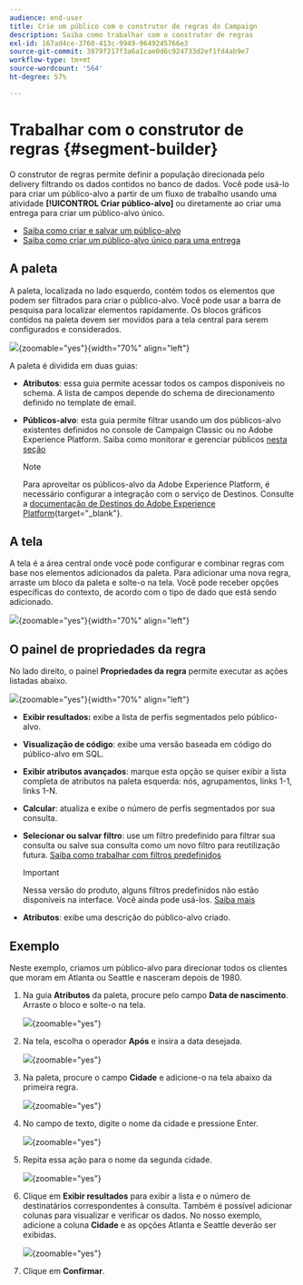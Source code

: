 ```yaml
---
audience: end-user
title: Crie um público com o construtor de regras do Campaign
description: Saiba como trabalhar com o construtor de regras
exl-id: 167ad4ce-3760-413c-9949-9649245766e3
source-git-commit: 3879f217f3a6a1cae0d6c924733d2ef1fd4ab9e7
workflow-type: tm+mt
source-wordcount: '564'
ht-degree: 57%

---
```


# Trabalhar com o construtor de regras {#segment-builder}

O construtor de regras permite definir a população direcionada pelo delivery filtrando os dados contidos no banco de dados. Você pode usá-lo para criar um público-alvo a partir de um fluxo de trabalho usando uma atividade **[!UICONTROL Criar público-alvo]** ou diretamente ao criar uma entrega para criar um público-alvo único.

* [Saiba como criar e salvar um público-alvo](create-audience.md)
* [Saiba como criar um público-alvo único para uma entrega](one-time-audience.md)

## A paleta

A paleta, localizada no lado esquerdo, contém todos os elementos que podem ser filtrados para criar o público-alvo. Você pode usar a barra de pesquisa para localizar elementos rapidamente. Os blocos gráficos contidos na paleta devem ser movidos para a tela central para serem configurados e considerados.

![](assets/segment-builder2.png){zoomable="yes"}{width="70%" align="left"}

A paleta é dividida em duas guias:

* **Atributos**: essa guia permite acessar todos os campos disponíveis no schema. A lista de campos depende do schema de direcionamento definido no template de email.

* **Públicos-alvo**: esta guia permite filtrar usando um dos públicos-alvo existentes definidos no console de Campaign Classic ou no Adobe Experience Platform. Saiba como monitorar e gerenciar públicos [nesta seção](manage-audience.md)

  >[!NOTE]
  >
  >Para aproveitar os públicos-alvo da Adobe Experience Platform, é necessário configurar a integração com o serviço de Destinos. Consulte a [documentação de Destinos do Adobe Experience Platform](https://experienceleague.adobe.com/docs/experience-platform/destinations/home.html?lang=pt-BR){target="_blank"}.

## A tela

A tela é a área central onde você pode configurar e combinar regras com base nos elementos adicionados da paleta. Para adicionar uma nova regra, arraste um bloco da paleta e solte-o na tela. Você pode receber opções específicas do contexto, de acordo com o tipo de dado que está sendo adicionado.

![](assets/segment-builder4.png){zoomable="yes"}{width="70%" align="left"}

## O painel de propriedades da regra

No lado direito, o painel **Propriedades da regra** permite executar as ações listadas abaixo.

![](assets/segment-builder5.png){zoomable="yes"}{width="70%" align="left"}

* **Exibir resultados:** exibe a lista de perfis segmentados pelo público-alvo.
* **Visualização de código**: exibe uma versão baseada em código do público-alvo em SQL.
* **Exibir atributos avançados**: marque esta opção se quiser exibir a lista completa de atributos na paleta esquerda: nós, agrupamentos, links 1-1, links 1-N.
* **Calcular**: atualiza e exibe o número de perfis segmentados por sua consulta.
* **Selecionar ou salvar filtro**: use um filtro predefinido para filtrar sua consulta ou salve sua consulta como um novo filtro para reutilização futura. [Saiba como trabalhar com filtros predefinidos](../get-started/predefined-filters.md)

  >[!IMPORTANT]
  >
  >Nessa versão do produto, alguns filtros predefinidos não estão disponíveis na interface. Você ainda pode usá-los. [Saiba mais](../get-started/guardrails.md#predefined-filters-filters-guardrails-limitations)

* **Atributos**: exibe uma descrição do público-alvo criado.

## Exemplo

Neste exemplo, criamos um público-alvo para direcionar todos os clientes que moram em Atlanta ou Seattle e nasceram depois de 1980.

1. Na guia **Atributos** da paleta, procure pelo campo **Data de nascimento**. Arraste o bloco e solte-o na tela.

   ![](assets/segment-builder6.png){zoomable="yes"}

1. Na tela, escolha o operador **Após** e insira a data desejada.

   ![](assets/segment-builder7.png){zoomable="yes"}

1. Na paleta, procure o campo **Cidade** e adicione-o na tela abaixo da primeira regra.

   ![](assets/segment-builder8.png){zoomable="yes"}

1. No campo de texto, digite o nome da cidade e pressione Enter.

   ![](assets/segment-builder9.png){zoomable="yes"}

1. Repita essa ação para o nome da segunda cidade.

   ![](assets/segment-builder10.png){zoomable="yes"}

1. Clique em **Exibir resultados** para exibir a lista e o número de destinatários correspondentes à consulta. Também é possível adicionar colunas para visualizar e verificar os dados. No nosso exemplo, adicione a coluna **Cidade** e as opções Atlanta e Seattle deverão ser exibidas.

   ![](assets/segment-builder11.png){zoomable="yes"}

1. Clique em **Confirmar**.